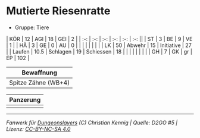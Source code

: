 # Mutierte Riesenratte  
- Gruppe: Tiere  

| KÖR    | 12   | AGI      | 18 | GEI        | 2   |
| :-: | :-: | :-: | :-: | :-: | :-: ||
| ST     | 3    | BE       | 9  | VE         | 1   |
| HÄ     | 3    | GE       | 0  | AU         | 0   |
|        |      |          |    |            |     |
| LK     | 50   | Abwehr   | 15 | Initiative | 27  |
| Laufen | 10.5 | Schlagen | 19 | Schiessen  | 18  |
|        |      |          |    |            |     |
| GH     | 7    | GK       | gr | EP         | 102 |


| Bewaffnung |
| --- |
| Spitze Zähne (WB+4) |


| Panzerung |
| --- |
|  |





___
*Fanwerk für [Dungeonslayers](https://www.dungeonslayers.net/) (C) Christian Kennig | Quelle: D2GO #5 | Lizenz: [CC-BY-NC-SA 4.0](https://creativecommons.org/licenses/by-nc-sa/4.0/deed.de)*